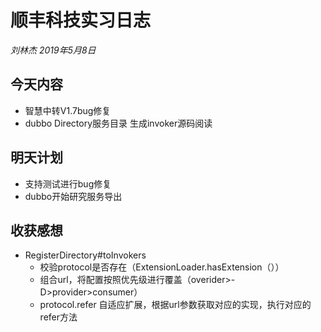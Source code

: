 # 顺丰科技实习日志

*刘林杰 2019年5月8日*

## 今天内容

- 智慧中转V1.7bug修复
- dubbo Directory服务目录 生成invoker源码阅读

## 明天计划

- 支持测试进行bug修复
- dubbo开始研究服务导出

## 收获感想

- RegisterDirectory#toInvokers
  - 校验protocol是否存在（ExtensionLoader.hasExtension（））
  - 组合url，将配置按照优先级进行覆盖（overider>-D>provider>consumer）
  - protocol.refer 自适应扩展，根据url参数获取对应的实现，执行对应的refer方法

